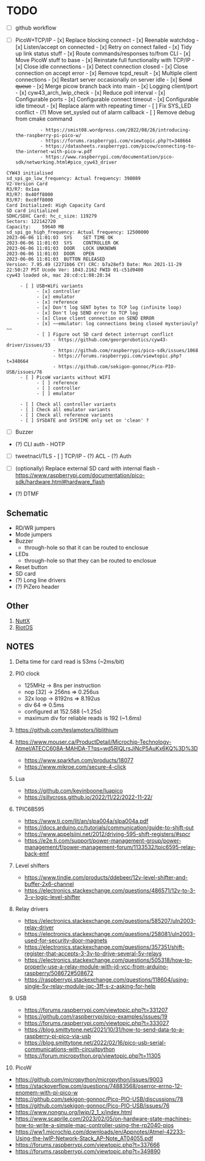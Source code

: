 # TODO

- [ ] github workflow

- [ ] PicoW+TCP/IP
         - [x] Replace blocking connect
         - [x] Reenable watchdog
         - [x] Listen/accept on connected
         - [x] Retry on connect failed
         - [x] Tidy up link status stuff
         - [x] Route commands/responses to/from CLI
         - [x] Move PicoW stuff to base
         - [x] Reinstate full functionality with TCP/IP
         - [x] Close idle connections
         - [x] Detect connection closed
         - [x] Close connection on accept error
         - [x] Remove tcpd_result
         - [x] Multiple client connections
         - [x] Restart server occasionally on server idle 
         - [x] ~~Send queue~~
         - [x] Merge picow branch back into main
         - [x] Logging client/port
         - [x] cyw43_arch_lwip_check
         - [x] Reduce poll interval
         - [x] Configurable ports 
         - [x] Configurable connect timeout
         - [x] Configurable idle timeout
         - [x] Replace alarm with repeating timer
         - [ ] Fix SYS_LED conflict
               - (?) Move set_sysled out of alarm callback
               - [ ] Remove debug from cmake command

               - https://smist08.wordpress.com/2022/08/26/introducing-the-raspberry-pi-pico-w/
               - https://forums.raspberrypi.com/viewtopic.php?t=348664
               - https://datasheets.raspberrypi.com/picow/connecting-to-the-internet-with-pico-w.pdf
               - https://www.raspberrypi.com/documentation/pico-sdk/networking.html#pico_cyw43_driver
```
CYW43 initialised
sd_spi_go_low_frequency: Actual frequency: 398089
V2-Version Card
R3/R7: 0x1aa
R3/R7: 0x40ff8000
R3/R7: 0xc0ff8000
Card Initialized: High Capacity Card
SD card initialized
SDHC/SDXC Card: hc_c_size: 119279
Sectors: 122142720
Capacity:    59640 MB
sd_spi_go_high_frequency: Actual frequency: 12500000
2023-06-06 11:01:03  SYS    SET TIME OK
2023-06-06 11:01:03  SYS    CONTROLLER OK
2023-06-06 11:01:03  DOOR   LOCK UNKNOWN
2023-06-06 11:01:03  DOOR   OPEN
2023-06-06 11:01:03  BUTTON RELEASED
Version: 7.95.49 (2271bb6 CY) CRC: b7a28ef3 Date: Mon 2021-11-29 22:50:27 PST Ucode Ver: 1043.2162 FWID 01-c51d9400
cyw43 loaded ok, mac 28:cd:c1:08:28:34
```


         - [ ] USB+WiFi variants
               - [x] controller
               - [x] emulator
               - [x] reference
               - [x] Don't log SENT bytes to TCP log (infinite loop)
               - [x] Don't log SEND error to TCP log
               - [x] Close client connection on SEND ERROR
               - [x] ~~emulator: log connections being closed mysteriouly?~~
               - [ ] Figure out SD card detect interrupt conflict
                     - https://github.com/georgerobotics/cyw43-driver/issues/33
                     - https://github.com/raspberrypi/pico-sdk/issues/1068
                     - https://forums.raspberrypi.com/viewtopic.php?t=348664
                     - https://github.com/sekigon-gonnoc/Pico-PIO-USB/issues/76
         - [ ] PicoW variants without WIFI
               - [ ] reference
               - [ ] controller
               - [ ] emulator

         - [ ] Check all controller variants
         - [ ] Check all emulator variants
         - [ ] Check all reference variants
         - [ ] SYSDATE and SYSTIME only set on 'clean' ?


   - [ ] Buzzer
   - (?) CLI auth
         - HOTP
   - [ ] tweetnacl/TLS
         - [ ] TCP/IP
         - (?) ACL
         - (?) Auth

   - [ ] (optionally) Replace external SD card with internal flash
         - https://www.raspberrypi.com/documentation/pico-sdk/hardware.html#hardware_flash
   - (?) DTMF

## Schematic
- RD/WR jumpers
- Mode jumpers
- Buzzer
  - through-hole so that it can be routed to enclosue
- LEDs 
  - through-hole so that they can be routed to enclosue
- Reset button
- SD card
- (?) Long line drivers
- (?) PiZero header

## Other
1. [NuttX](https://nuttx.apache.org/docs/latest/platforms/index.html)
2. [RiotOS](https://www.riot-os.org)

## NOTES

1. Delta time for card read is 53ms (~2ms/bit)
2. PIO clock 
   - 125MHz   -> 8ns per instruction
   - nop [32] -> 256ns  => 0.256us
   - 32x loop -> 8192ns => 8.192us
   - div 64 => 0.5ms
   - configured at 152.588 (~1.25s)
   - maximum div for reliable reads is 192 (~1.6ms)

3. https://github.com/teslamotors/liblithium
4. https://www.mouser.ca/ProductDetail/Microchip-Technology-Atmel/ATECC608A-MAHDA-T?qs=wd5RIQLrsJiNcP5AuKx6KQ%3D%3D
   - https://www.sparkfun.com/products/18077
   - https://www.mikroe.com/secure-4-click
5. Lua
   - https://github.com/kevinboone/luapico
   - https://sillycross.github.io/2022/11/22/2022-11-22/

6. TPIC6B595
   - https://www.ti.com/lit/an/slpa004a/slpa004a.pdf
   - https://docs.arduino.cc/tutorials/communication/guide-to-shift-out
   - https://www.appelsiini.net/2012/driving-595-shift-registers/#spcr
   - https://e2e.ti.com/support/power-management-group/power-management/f/power-management-forum/1133532/tpic6595-relay-back-emf

7. Level shifters
   - https://www.tindie.com/products/ddebeer/12v-level-shifter-and-buffer-2x6-channel
   - https://electronics.stackexchange.com/questions/486571/12v-to-3-3-v-logic-level-shifter

8. Relay drivers
   - https://electronics.stackexchange.com/questions/585207/uln2003-relay-driver
   - https://electronics.stackexchange.com/questions/258081/uln2003-used-for-security-door-magnets
   - https://electronics.stackexchange.com/questions/357351/shift-register-that-accepts-3-3v-to-drive-several-5v-relays
   - https://electronics.stackexchange.com/questions/505318/how-to-properly-use-a-relay-module-with-jd-vcc-from-arduino-raspberry/508672#508672
   - https://raspberrypi.stackexchange.com/questions/118604/using-single-5v-relay-module-jqc-3ff-s-z-asking-for-help

9. USB
   - https://forums.raspberrypi.com/viewtopic.php?t=331207
   - https://github.com/raspberrypi/pico-examples/issues/19
   - https://forums.raspberrypi.com/viewtopic.php?t=333027
   - https://blog.smittytone.net/2021/10/31/how-to-send-data-to-a-raspberry-pi-pico-via-usb
   - https://blog.smittytone.net/2022/02/16/pico-usb-serial-communications-with-circuitpython
   - https://forum.micropython.org/viewtopic.php?t=11305

10. PicoW
   - https://github.com/micropython/micropython/issues/9003
   - https://stackoverflow.com/questions/74883568/oserror-errno-12-enomem-with-pi-pico-w
   - https://github.com/sekigon-gonnoc/Pico-PIO-USB/discussions/78
   - https://github.com/sekigon-gonnoc/Pico-PIO-USB/issues/76
   - https://www.nongnu.org/lwip/2_1_x/index.html
   - https://www.scaprile.com/2023/02/05/on-hardware-state-machines-how-to-write-a-simple-mac-controller-using-the-rp2040-pios
   - https://ww1.microchip.com/downloads/en/Appnotes/Atmel-42233-Using-the-lwIP-Network-Stack_AP-Note_AT04055.pdf
   - https://forums.raspberrypi.com/viewtopic.php?t=337666
   - https://forums.raspberrypi.com/viewtopic.php?t=349890

